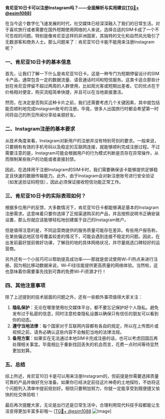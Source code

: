 **肯尼亚10日卡可以注册Instagram吗？——全面解析与实用建议[[TG💪+ @esim1088](https://t.me/s/esim1088)]**

在当今这个数字化飞速发展的时代，社交媒体已经深深融入了我们的日常生活。对于喜欢旅行或者需要在国外短期使用网络的人来说，选择合适的SIM卡成了一个不可忽视的问题。特别是像肯尼亚这样的非洲国家，其独特的文化和自然风光吸引了无数游客和商务人士。那么问题来了：肯尼亚10日卡能不能用来注册Instagram呢？

### 一、肯尼亚10日卡的基本信息

首先，让我们了解一下什么是肯尼亚10日卡。这是一种专门为短期停留设计的SIM卡产品，通常包含一定的数据流量、语音通话时间和短信服务。这类卡适合那些计划在肯尼亚停留不超过两周的人群使用，比如观光客或短期出差者。它的优点在于价格相对便宜，购买流程简单快捷，并且可以在当地直接激活。

然而，在决定是否购买这种卡片之前，我们还需要考虑几个关键因素，其中就包括能否顺利地完成Instagram账号的注册。毕竟，很多人出国旅行时都会希望第一时间将自己的所见所闻分享给亲朋好友。

### 二、Instagram注册的基本要求

从技术角度来看，Instagram对新用户的注册并没有特别苛刻的要求。一般来说，只要拥有有效的手机号码以及稳定的互联网连接，就能够顺利完成注册过程。不过需要注意的是，Instagram可能会根据用户的行为模式判断是否存在异常操作，从而限制某些账户的功能或者直接封禁。

因此，在选择用于注册Instagram的SIM卡时，我们需要确保该卡能够提供足够稳定且快速的数据传输能力。此外，由于Instagram会对新注册账号进行安全验证（如发送验证码短信），因此必须保证接收短信功能正常工作。

### 三、肯尼亚10日卡的实际表现如何？

根据多位用户的反馈，大多数情况下，肯尼亚10日卡都能够满足基本的Instagram注册需求。这意味着只要你选择了正规渠道购买的产品，并且按照说明书正确安装设置，那么你就应该能够轻松地创建属于自己的Instagram账户。

但是值得注意的是，不同运营商提供的服务质量可能存在差异。有些用户报告称，在某些偏远地区信号覆盖较差的情况下，可能会遇到连接不稳定的问题。因此，在出发前最好提前做好功课，了解目的地的具体网络状况，并尽量挑选口碑较好的运营商。

另外还有一个小技巧可以帮助提高成功率——那就是尝试使用Wi-Fi热点来进行注册。因为相比移动数据来说，Wi-Fi往往能提供更高质量的网络体验。当然啦，这也意味着你需要事先找到可靠的免费Wi-Fi资源才行！

### 四、其他注意事项

除了上述提到的技术层面的问题之外，还有一些额外事项值得大家关注：

1. **隐私保护**：无论在哪里使用社交媒体平台，都不要忘记保护好个人隐私。避免发布过于私密的信息，同时注意检查隐私设置以确保只有信任的朋友可以看到你的动态。
2. **遵守当地法律**：每个国家对于互联网内容都有各自的规定，所以在上传图片或视频之前，请务必确认这些内容不会触犯当地的法律法规。
3. **备用方案**：如果实在无法通过本地SIM卡完成注册的话，也可以考虑回国后再处理相关事宜。毕竟相比于重新找回丢失的机会而言，花费一点时间等待显然更加划算。

### 五、总结

综上所述，肯尼亚10日卡是可以用来注册Instagram的，但前提是你需要选择质量可靠的产品并做好充分准备。如果你已经决定前往这片神奇的土地探险，不妨将这个问题列入清单中提前规划好。相信只要稍加努力，你就一定能享受到既便捷又愉快的社交体验啦！

最后再次提醒大家，无论是出行还是日常生活中，合理利用现代科技手段都能让生活变得更加丰富多彩哦～ [[TG💪+ @esim1088](https://t.me/s/esim1088) ![Image](https://i.postimg.cc/4NQfJmqS/Snipaste-2025-05-13-00-14-12.png)]